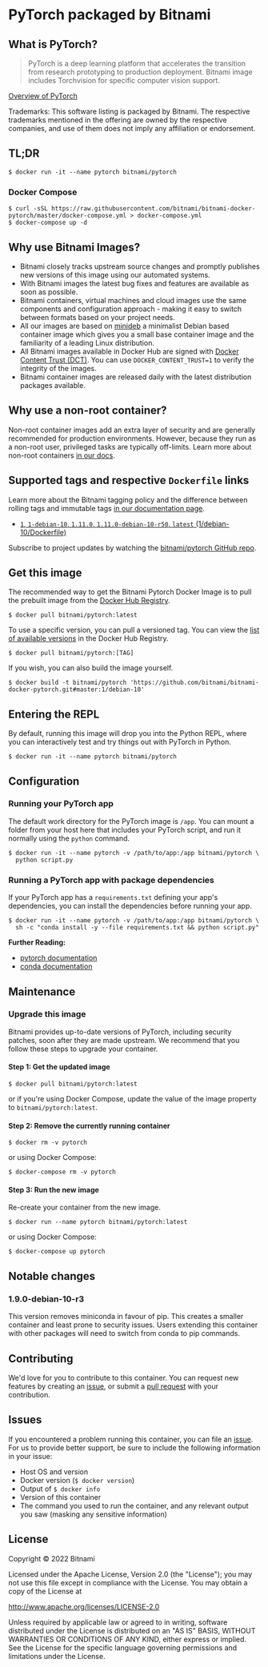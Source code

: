 # PyTorch packaged by Bitnami

## What is PyTorch?

> PyTorch is a deep learning platform that accelerates the transition from research prototyping to production deployment. Bitnami image includes Torchvision for specific computer vision support.

[Overview of PyTorch](https://pytorch.org/)

Trademarks: This software listing is packaged by Bitnami. The respective trademarks mentioned in the offering are owned by the respective companies, and use of them does not imply any affiliation or endorsement.

## TL;DR

```console
$ docker run -it --name pytorch bitnami/pytorch
```

### Docker Compose

```console
$ curl -sSL https://raw.githubusercontent.com/bitnami/bitnami-docker-pytorch/master/docker-compose.yml > docker-compose.yml
$ docker-compose up -d
```

## Why use Bitnami Images?

* Bitnami closely tracks upstream source changes and promptly publishes new versions of this image using our automated systems.
* With Bitnami images the latest bug fixes and features are available as soon as possible.
* Bitnami containers, virtual machines and cloud images use the same components and configuration approach - making it easy to switch between formats based on your project needs.
* All our images are based on [minideb](https://github.com/bitnami/minideb) a minimalist Debian based container image which gives you a small base container image and the familiarity of a leading Linux distribution.
* All Bitnami images available in Docker Hub are signed with [Docker Content Trust (DCT)](https://docs.docker.com/engine/security/trust/content_trust/). You can use `DOCKER_CONTENT_TRUST=1` to verify the integrity of the images.
* Bitnami container images are released daily with the latest distribution packages available.

## Why use a non-root container?

Non-root container images add an extra layer of security and are generally recommended for production environments. However, because they run as a non-root user, privileged tasks are typically off-limits. Learn more about non-root containers [in our docs](https://docs.bitnami.com/tutorials/work-with-non-root-containers/).

## Supported tags and respective `Dockerfile` links

Learn more about the Bitnami tagging policy and the difference between rolling tags and immutable tags [in our documentation page](https://docs.bitnami.com/tutorials/understand-rolling-tags-containers/).


* [`1`, `1-debian-10`, `1.11.0`, `1.11.0-debian-10-r50`, `latest` (1/debian-10/Dockerfile)](https://github.com/bitnami/bitnami-docker-pytorch/blob/1.11.0-debian-10-r50/1/debian-10/Dockerfile)

Subscribe to project updates by watching the [bitnami/pytorch GitHub repo](https://github.com/bitnami/bitnami-docker-pytorch).

## Get this image

The recommended way to get the Bitnami Pytorch Docker Image is to pull the prebuilt image from the [Docker Hub Registry](https://hub.docker.com/r/bitnami/pytorch).

```console
$ docker pull bitnami/pytorch:latest
```

To use a specific version, you can pull a versioned tag. You can view the [list of available versions](https://hub.docker.com/r/bitnami/pytorch/tags/) in the Docker Hub Registry.

```console
$ docker pull bitnami/pytorch:[TAG]
```

If you wish, you can also build the image yourself.

```console
$ docker build -t bitnami/pytorch 'https://github.com/bitnami/bitnami-docker-pytorch.git#master:1/debian-10'
```

## Entering the REPL

By default, running this image will drop you into the Python REPL, where you can interactively test and try things out with PyTorch in Python.

```console
$ docker run -it --name pytorch bitnami/pytorch
```

## Configuration

### Running your PyTorch app

The default work directory for the PyTorch image is `/app`. You can mount a folder from your host here that includes your PyTorch script, and run it normally using the `python` command.

```console
$ docker run -it --name pytorch -v /path/to/app:/app bitnami/pytorch \
  python script.py
```

### Running a PyTorch app with package dependencies

If your PyTorch app has a `requirements.txt` defining your app's dependencies, you can install the dependencies before running your app.

```console
$ docker run -it --name pytorch -v /path/to/app:/app bitnami/pytorch \
  sh -c "conda install -y --file requirements.txt && python script.py"
```

**Further Reading:**

  - [pytorch documentation](https://pytorch.org/docs/stable/index.html)
  - [conda documentation](https://docs.conda.io/en/latest/)

## Maintenance

### Upgrade this image

Bitnami provides up-to-date versions of PyTorch, including security patches, soon after they are made upstream. We recommend that you follow these steps to upgrade your container.

#### Step 1: Get the updated image

```console
$ docker pull bitnami/pytorch:latest
```

or if you're using Docker Compose, update the value of the image property to `bitnami/pytorch:latest`.

#### Step 2: Remove the currently running container

```console
$ docker rm -v pytorch
```

or using Docker Compose:

```console
$ docker-compose rm -v pytorch
```

#### Step 3: Run the new image

Re-create your container from the new image.

```console
$ docker run --name pytorch bitnami/pytorch:latest
```

or using Docker Compose:

```console
$ docker-compose up pytorch
```

## Notable changes

### 1.9.0-debian-10-r3

This version removes miniconda in favour of pip. This creates a smaller container and least prone to security issues. Users extending this container with other packages will need to switch from conda to pip commands.

## Contributing

We'd love for you to contribute to this container. You can request new features by creating an [issue](https://github.com/bitnami/bitnami-docker-pytorch/issues), or submit a [pull request](https://github.com/bitnami/bitnami-docker-pytorch/pulls) with your contribution.

## Issues

If you encountered a problem running this container, you can file an [issue](https://github.com/bitnami/bitnami-docker-pytorch/issues/new). For us to provide better support, be sure to include the following information in your issue:

- Host OS and version
- Docker version (`$ docker version`)
- Output of `$ docker info`
- Version of this container
- The command you used to run the container, and any relevant output you saw (masking any sensitive information)

## License

Copyright &copy; 2022 Bitnami

Licensed under the Apache License, Version 2.0 (the "License");
you may not use this file except in compliance with the License.
You may obtain a copy of the License at

  <http://www.apache.org/licenses/LICENSE-2.0>

Unless required by applicable law or agreed to in writing, software
distributed under the License is distributed on an "AS IS" BASIS,
WITHOUT WARRANTIES OR CONDITIONS OF ANY KIND, either express or implied.
See the License for the specific language governing permissions and
limitations under the License.
